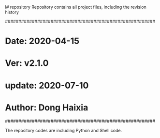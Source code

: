 I# repository
Repository contains all project files, including the revision history

########################################################
# Date: 2020-04-15
# Ver: v2.1.0
# update: 2020-07-10
# Author: Dong Haixia
########################################################

The repository codes are including Python and Shell code.
